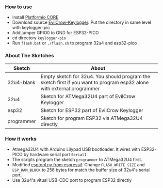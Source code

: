 ### How to use

* Install [Platformio CORE](https://docs.platformio.org/en/latest/core/index.html)
* Download source [EvilCrow-Keylogger](https://github.com/joelsernamoreno/EvilCrow-Keylogger). Put the directory in same level with keylogger-pio
* Add jumper GPIO0 to GND for ESP32-PICO
* cd directory `keylogger-pio`
* Run `flash.bat` or `./flash.sh` to program 32u4 and esp32-pico

### About The Sketches

Sketch | About
------------- | -------------
32u4-blank | Empty sketch for 32u4. You should program the sketch first if you want to program esp32 alone with external programmer
32u4 | Sketch for ATMega32U4 part of EvilCrow Keylogger
esp32 | Sketch for ESP32 part of EvilCrow Keylogger
programmer | Sketch for program ESP32 via ATMega32U4 directly

### How it works

* Atmega32U4 with Arduino Lilypad USB bootloader. It wires with ESP32-PICO by hardware serial port `Serial1`
* The scripts program the sketch `programmer` to ATMega32U4 first. 
* Modified [esptool.py from espressif](https://github.com/AprilBrother/esptool/tree/keylogger). Change `FLASH_WRITE_SIZE` and `ESP_RAM_BLOCK` to 256 bytes for match the buffer size of 32u4's serial port.
* Use 32u4'a vitual USB-CDC port to program ESP32 directly

